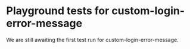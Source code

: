 # Playground tests for custom-login-error-message
We are still awaiting the first test run for custom-login-error-message.
